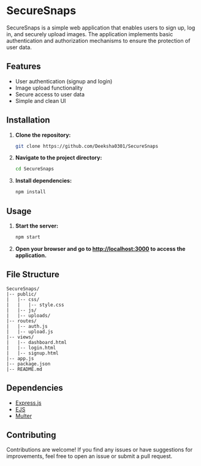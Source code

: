 
# SecureSnaps

SecureSnaps is a simple web application that enables users to sign up, log in, and securely upload images. The application implements basic authentication and authorization mechanisms to ensure the protection of user data.

## Features

- User authentication (signup and login)
- Image upload functionality
- Secure access to user data
- Simple and clean UI

## Installation

1. **Clone the repository:**

   ```bash
   git clone https://github.com/Deeksha0301/SecureSnaps
   ```

2. **Navigate to the project directory:**

   ```bash
   cd SecureSnaps
   ```

3. **Install dependencies:**

   ```bash
   npm install
   ```

## Usage

1. **Start the server:**

   ```bash
   npm start
   ```

2. **Open your browser and go to [http://localhost:3000](http://localhost:3000) to access the application.**

## File Structure

```
SecureSnaps/
|-- public/
|   |-- css/
|   |   |-- style.css
|   |-- js/
|   |-- uploads/
|-- routes/
|   |-- auth.js
|   |-- upload.js
|-- views/
|   |-- dashboard.html
|   |-- login.html
|   |-- signup.html
|-- app.js
|-- package.json
|-- README.md
```

## Dependencies

- [Express.js](https://expressjs.com/)
- [EJS](https://ejs.co/)
- [Multer](https://www.npmjs.com/package/multer)

## Contributing

Contributions are welcome! If you find any issues or have suggestions for improvements, feel free to open an issue or submit a pull request.
